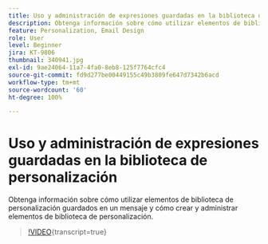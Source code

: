 ```yaml
---
title: Uso y administración de expresiones guardadas en la biblioteca de personalización
description: Obtenga información sobre cómo utilizar elementos de biblioteca de personalización guardados en un mensaje y cómo crear y administrar elementos de biblioteca de personalización.
feature: Personalization, Email Design
role: User
level: Beginner
jira: KT-9806
thumbnail: 340941.jpg
exl-id: 9ae24064-11a7-4fa0-8eb8-125f7764cfc4
source-git-commit: fd9d277be00449155c49b3809fe647d7342b6acd
workflow-type: tm+mt
source-wordcount: '60'
ht-degree: 100%

---
```


# Uso y administración de expresiones guardadas en la biblioteca de personalización

Obtenga información sobre cómo utilizar elementos de biblioteca de personalización guardados en un mensaje y cómo crear y administrar elementos de biblioteca de personalización.

>[!VIDEO](https://video.tv.adobe.com/v/344984?quality=12&learn=on&captions=spa){transcript=true}
